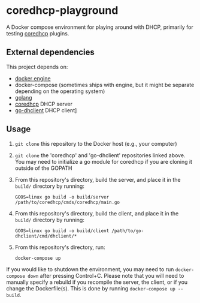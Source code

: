 # coredhcp-playground
A Docker compose environment for playing around with DHCP, primarily for
testing [coredhcp](https://github.com/coredhcp/coredhcp) plugins.

## External dependencies
This project depends on:

- [docker engine](https://docs.docker.com/install/)
- docker-compose (sometimes ships with engine, but it might be separate
depending on the operating system)
- [golang](https://golang.org)
- [coredhcp](https://github.com/coredhcp/coredhcp) DHCP server
- [go-dhclient](https://github.com/digineo/go-dhclient) DHCP client]

## Usage
1. `git clone` this repository to the Docker host (e.g., your computer)
2. `git clone` the 'coredhcp' and 'go-dhclient' repositories linked above.
You may need to initialize a go module for coredhcp if you are cloning it
outside of the GOPATH
3. From this repository's directory, build the server, and place it in the
`build/` directory by running:

    `GOOS=linux go build -o build/server /path/to/coredhcp/cmds/coredhcp/main.go`

4. From this repository's directory, build the client, and place it in the
`build/` directory by running:

    `GOOS=linux go build -o build/client /path/to/go-dhclient/cmd/dhclient/*`

5. From this repository's directory, run:

    `docker-compose up`

If you would like to shutdown the environment, you may need to run
`docker-compose down` after pressing Control+C. Please note that you will
need to manually specify a rebuild if you recompile the server, the client,
or if you change the Dockerfile(s). This is done by running
`docker-compose up --build`.

